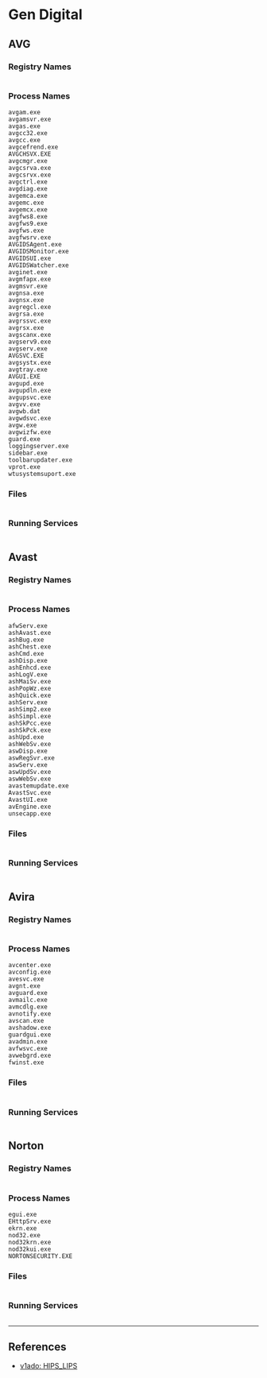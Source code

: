 # Gen Digital

## AVG

### Registry Names

```

```

### Process Names

```
avgam.exe
avgamsvr.exe
avgas.exe
avgcc32.exe
avgcc.exe
avgcefrend.exe
AVGCHSVX.EXE
avgcmgr.exe
avgcsrva.exe
avgcsrvx.exe
avgctrl.exe
avgdiag.exe
avgemca.exe
avgemc.exe
avgemcx.exe
avgfws8.exe
avgfws9.exe
avgfws.exe
avgfwsrv.exe
AVGIDSAgent.exe
AVGIDSMonitor.exe
AVGIDSUI.exe
AVGIDSWatcher.exe
avginet.exe
avgmfapx.exe
avgmsvr.exe
avgnsa.exe
avgnsx.exe
avgregcl.exe
avgrsa.exe
avgrssvc.exe
avgrsx.exe
avgscanx.exe
avgserv9.exe
avgserv.exe
AVGSVC.EXE
avgsystx.exe
avgtray.exe
AVGUI.EXE
avgupd.exe
avgupdln.exe
avgupsvc.exe
avgvv.exe
avgwb.dat
avgwdsvc.exe
avgw.exe
avgwizfw.exe
guard.exe
loggingserver.exe
sidebar.exe
toolbarupdater.exe
vprot.exe
wtusystemsuport.exe
```

### Files

```

```

### Running Services

```

```

## Avast

### Registry Names

```

```

### Process Names

```
afwServ.exe
ashAvast.exe
ashBug.exe
ashChest.exe
ashCmd.exe
ashDisp.exe
ashEnhcd.exe
ashLogV.exe
ashMaiSv.exe
ashPopWz.exe
ashQuick.exe
ashServ.exe
ashSimp2.exe
ashSimpl.exe
ashSkPcc.exe
ashSkPck.exe
ashUpd.exe
ashWebSv.exe
aswDisp.exe
aswRegSvr.exe
aswServ.exe
aswUpdSv.exe
aswWebSv.exe
avastemupdate.exe
AvastSvc.exe
AvastUI.exe
avEngine.exe
unsecapp.exe
```

### Files

```

```

### Running Services

```

```

## Avira

### Registry Names

```

```

### Process Names

```
avcenter.exe
avconfig.exe
avesvc.exe
avgnt.exe
avguard.exe
avmailc.exe
avmcdlg.exe
avnotify.exe
avscan.exe
avshadow.exe
guardgui.exe
avadmin.exe
avfwsvc.exe
avwebgrd.exe
fwinst.exe
```

### Files

```

```

### Running Services

```

```

## Norton

### Registry Names

```

```

### Process Names

```
egui.exe
EHttpSrv.exe
ekrn.exe
nod32.exe
nod32krn.exe
nod32kui.exe
NORTONSECURITY.EXE
```

### Files

```

```

### Running Services

```

```

---
## References

- [v1ado: HIPS_LIPS](https://github.com/v1ado/HIPS_LIPS)